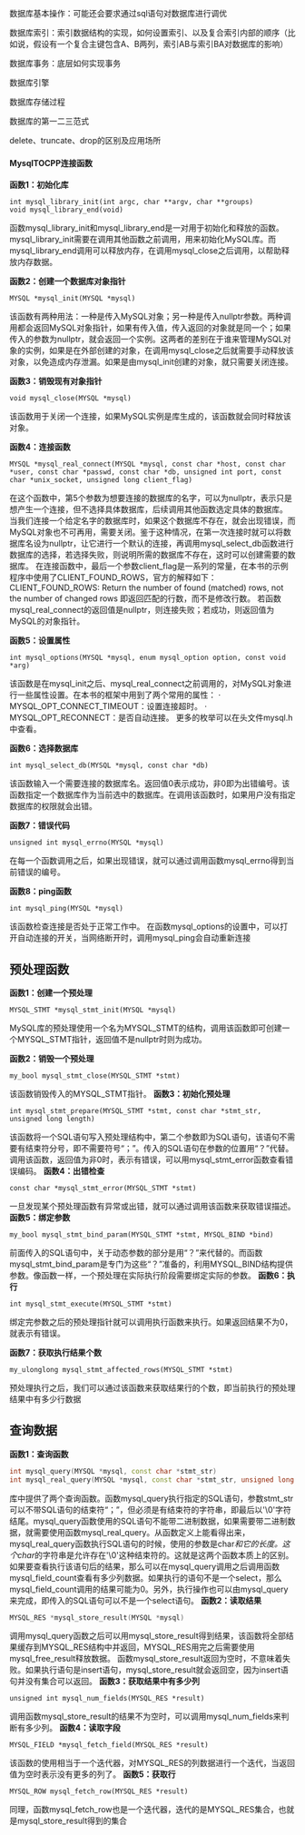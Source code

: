 
数据库基本操作：可能还会要求通过sql语句对数据库进行调优

数据库索引：索引数据结构的实现，如何设置索引、以及复合索引内部的顺序（比如说，假设有一个复合主键包含A、B两列，索引AB与索引BA对数据库的影响）

数据库事务：底层如何实现事务

数据库引擎

数据库存储过程

数据库的第一二三范式

delete、truncate、drop的区别及应用场所

#### MysqlTOCPP连接函数
**函数1：初始化库**
```
int mysql_library_init(int argc, char **argv, char **groups)
void mysql_library_end(void)
```
函数mysql_library_init和mysql_library_end是一对用于初始化和释放的函数。
mysql_library_init需要在调用其他函数之前调用，用来初始化MySQL库。而mysql_library_end调用可以释放内存，在调用mysql_close之后调用，以帮助释放内存数据。

**函数2：创建一个数据库对象指针**
```
MYSQL *mysql_init(MYSQL *mysql)
```
该函数有两种用法：一种是传入MySQL对象；另一种是传入nullptr参数。两种调用都会返回MySQL对象指针，如果有传入值，传入返回的对象就是同一个；如果传入的参数为nullptr，就会返回一个实例。这两者的差别在于谁来管理MySQL对象的实例，如果是在外部创建的对象，在调用mysql_close之后就需要手动释放该对象，以免造成内存泄漏。如果是由mysql_init创建的对象，就只需要关闭连接。

**函数3：销毁现有对象指针**
```
void mysql_close(MYSQL *mysql)
```
该函数用于关闭一个连接，如果MySQL实例是库生成的，该函数就会同时释放该对象。

**函数4：连接函数**
```
MYSQL *mysql_real_connect(MYSQL *mysql, const char *host, const char *user, const char *passwd, const char *db, unsigned int port, const char *unix_socket, unsigned long client_flag)
```
在这个函数中，第5个参数为想要连接的数据库的名字，可以为nullptr，表示只是想产生一个连接，但不选择具体数据库，后续调用其他函数选定具体的数据库。
当我们连接一个给定名字的数据库时，如果这个数据库不存在，就会出现错误，而MySQL对象也不可再用，需要关闭。鉴于这种情况，在第一次连接时就可以将数据库名设为nullptr，让它进行一个默认的连接，再调用mysql_select_db函数进行数据库的选择，若选择失败，则说明所需的数据库不存在，这时可以创建需要的数据库。
在连接函数中，最后一个参数client_flag是一系列的常量，在本书的示例程序中使用了CLIENT_FOUND_ROWS，官方的解释如下：
CLIENT_FOUND_ROWS: Return the number of found (matched) rows, not the number of changed rows
即返回匹配的行数，而不是修改行数。
若函数mysql_real_connect的返回值是nullptr，则连接失败；若成功，则返回值为MySQL的对象指针。

**函数5：设置属性**
```
int mysql_options(MYSQL *mysql, enum mysql_option option, const void *arg)
```
该函数是在mysql_init之后、mysql_real_connect之前调用的，对MySQL对象进行一些属性设置。在本书的框架中用到了两个常用的属性：
· MYSQL_OPT_CONNECT_TIMEOUT：设置连接超时。
· MYSQL_OPT_RECONNECT：是否自动连接。
更多的枚举可以在头文件mysql.h中查看。

**函数6：选择数据库**
```
int mysql_select_db(MYSQL *mysql, const char *db)
```
该函数输入一个需要连接的数据库名。返回值0表示成功，非0即为出错编号。该函数指定一个数据库作为当前选中的数据库。在调用该函数时，如果用户没有指定数据库的权限就会出错。

**函数7：错误代码**
```
unsigned int mysql_errno(MYSQL *mysql)
```
在每一个函数调用之后，如果出现错误，就可以通过调用函数mysql_errno得到当前错误的编号。

**函数8：ping函数**
```
int mysql_ping(MYSQL *mysql)
```
该函数检查连接是否处于正常工作中。
在函数mysql_options的设置中，可以打开自动连接的开关，当网络断开时，调用mysql_ping会自动重新连接

## 预处理函数


**函数1：创建一个预处理**
```
MYSQL_STMT *mysql_stmt_init(MYSQL *mysql)
```
MySQL库的预处理使用一个名为MYSQL_STMT的结构，调用该函数即可创建一个MYSQL_STMT指针，返回值不是nullptr时则为成功。

**函数2：销毁一个预处理**
```
my_bool mysql_stmt_close(MYSQL_STMT *stmt)
```
该函数销毁传入的MYSQL_STMT指针。
**函数3：初始化预处理**
```
int mysql_stmt_prepare(MYSQL_STMT *stmt, const char *stmt_str, unsigned long length)
```
该函数将一个SQL语句写入预处理结构中，第二个参数即为SQL语句，该语句不需要有结束符分号，即不需要符号“；”。传入的SQL语句在参数的位置用“？”代替。
调用该函数，返回值为非0时，表示有错误，可以用mysql_stmt_error函数查看错误编码。
**函数4：出错检查**
```
const char *mysql_stmt_error(MYSQL_STMT *stmt)
```
一旦发现某个预处理函数有异常或出错，就可以通过调用该函数来获取错误描述。
**函数5：绑定参数**
```
my_bool mysql_stmt_bind_param(MYSQL_STMT *stmt, MYSQL_BIND *bind)
```
前面传入的SQL语句中，关于动态参数的部分是用“？”来代替的。而函数mysql_stmt_bind_param是专门为这些“？”准备的，利用MYSQL_BIND结构提供参数。像函数一样，一个预处理在实际执行阶段需要绑定实际的参数。
**函数6：执行**
```
int mysql_stmt_execute(MYSQL_STMT *stmt)
```
绑定完参数之后的预处理指针就可以调用执行函数来执行。如果返回结果不为0，就表示有错误。

**函数7：获取执行结果个数**
```
my_ulonglong mysql_stmt_affected_rows(MYSQL_STMT *stmt)
```
预处理执行之后，我们可以通过该函数来获取结果行的个数，即当前执行的预处理结果中有多少行数据

## 查询数据
**函数1：查询函数**
```c++
int mysql_query(MYSQL *mysql, const char *stmt_str)
int mysql_real_query(MYSQL *mysql, const char *stmt_str, unsigned long length)
```
库中提供了两个查询函数。函数mysql_query执行指定的SQL语句，参数stmt_str可以不带SQL语句的结束符“；”，但必须是有结束符的字符串，即最后以'\0'字符结尾。mysql_query函数使用的SQL语句不能带二进制数据，如果需要带二进制数据，就需要使用函数mysql_real_query。从函数定义上能看得出来，mysql_real_query函数执行SQL语句的时候，使用的参数是char*和它的长度。这个char*的字符串是允许存在'\0'这种结束符的。这就是这两个函数本质上的区别。
如果要查看执行该语句后的结果，那么可以在mysql_query调用之后调用函数mysql_field_count查看有多少列数据。如果执行的语句不是一个select，那么mysql_field_count调用的结果可能为0。另外，执行操作也可以由mysql_query来完成，即传入的SQL语句可以不是一个select语句。
**函数2：读取结果**

```c++
MYSQL_RES *mysql_store_result(MYSQL *mysql)
```
调用mysql_query函数之后可以用mysql_store_result得到结果，该函数将全部结果缓存到MYSQL_RES结构中并返回，MYSQL_RES用完之后需要使用mysql_free_result释放数据。
函数mysql_store_result返回为空时，不意味着失败。如果执行语句是insert语句，mysql_store_result就会返回空，因为insert语句并没有集合可以返回。
**函数3：获取结果中有多少列**

```
unsigned int mysql_num_fields(MYSQL_RES *result)
```
调用函数mysql_store_result的结果不为空时，可以调用mysql_num_fields来判断有多少列。
**函数4：读取字段**
```
MYSQL_FIELD *mysql_fetch_field(MYSQL_RES *result)
```
该函数的使用相当于一个迭代器，对MYSQL_RES的列数据进行一个迭代，当返回值为空时表示没有更多的列了。
**函数5：获取行**
```
MYSQL_ROW mysql_fetch_row(MYSQL_RES *result)
```
同理，函数mysql_fetch_row也是一个迭代器，迭代的是MYSQL_RES集合，也就是mysql_store_result得到的集合
